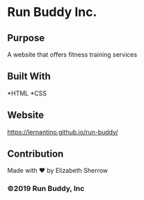# Run Buddy Inc.

## Purpose
A website that offers fitness training services

## Built With
*HTML
*CSS

## Website
https://lernantino.github.io/run-buddy/

## Contribution
Made with ❤️ by Elizabeth Sherrow

### ©️2019 Run Buddy, Inc
